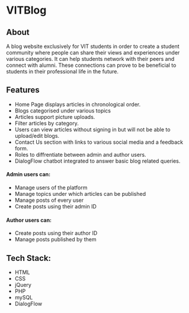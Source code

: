 # VITBlog
## About
A blog website exclusively for VIT students in order to create a student
community where people can share their views and experiences under various
categories. It can help students network with their peers and connect with alumni. These
connections can prove to be beneficial to students in their professional life in the future.

## Features
- Home Page displays articles in chronological order.
- Blogs categorised under various topics
- Articles support picture uploads.
- Filter articles by category.
- Users can view articles without signing in but will not be able to upload/edit blogs.
- Contact Us section with links to various social media and a feedback form.
- Roles to diffrentiate between admin and author users.
- DialogFlow chatbot integrated to answer basic blog related queries.

#### Admin users can:
- Manage users of the platform
- Manage topics under which articles can be published
- Manage posts of every user
- Create posts using their admin ID

#### Author users can:
- Create posts using their author ID
- Manage posts published by them

## Tech Stack:
- HTML
- CSS
- jQuery
- PHP
- mySQL
- DialogFlow
